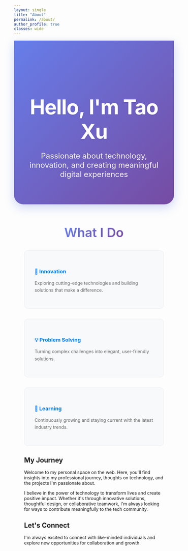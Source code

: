 ```yaml
---
layout: single
title: "About"
permalink: /about/
author_profile: true
classes: wide
---
```


<!-- Hide default page title -->
<style>
  .page__title { display: none !important; }
  .page__meta { display: none !important; }
</style>

<div style="background: linear-gradient(135deg, #667eea 0%, #764ba2 100%); color: white; padding: 5rem 2rem; margin: 0 0 4rem 0; text-align: center; border-radius: 0 0 30px 30px; box-shadow: 0 10px 30px rgba(102, 126, 234, 0.3);">
  <h1 style="font-size: 4rem; font-weight: 700; margin-bottom: 1.5rem; color: white; text-shadow: 0 2px 4px rgba(0,0,0,0.1); letter-spacing: -0.02em;">Hello, I'm Tao Xu</h1>
  <p style="font-size: 1.5rem; font-weight: 400; opacity: 0.95; max-width: 600px; margin: 0 auto;">Passionate about technology, innovation, and creating meaningful digital experiences</p>
</div>

<div style="max-width: 800px; margin: 0 auto; padding: 0 2rem;">
  
<h2 style="font-size: 2.5rem; font-weight: 600; color: #2d3748; margin: 3rem 0 2rem 0; text-align: center;">
  <span style="background: linear-gradient(135deg, #667eea, #764ba2); -webkit-background-clip: text; -webkit-text-fill-color: transparent; background-clip: text;">What I Do</span>
</h2>

<div style="display: grid; grid-template-columns: repeat(auto-fit, minmax(250px, 1fr)); gap: 2rem; margin: 2rem 0;">
  
<div style="padding: 2rem; background: #f8f9fa; border-radius: 12px; border: 1px solid #e9ecef;">
  <h3 style="color: #007AFF; margin-bottom: 1rem;">🚀 Innovation</h3>
  <p style="color: #666; line-height: 1.6;">Exploring cutting-edge technologies and building solutions that make a difference.</p>
</div>

<div style="padding: 2rem; background: #f8f9fa; border-radius: 12px; border: 1px solid #e9ecef;">
  <h3 style="color: #007AFF; margin-bottom: 1rem;">💡 Problem Solving</h3>
  <p style="color: #666; line-height: 1.6;">Turning complex challenges into elegant, user-friendly solutions.</p>
</div>

<div style="padding: 2rem; background: #f8f9fa; border-radius: 12px; border: 1px solid #e9ecef;">
  <h3 style="color: #007AFF; margin-bottom: 1rem;">🌱 Learning</h3>
  <p style="color: #666; line-height: 1.6;">Continuously growing and staying current with the latest industry trends.</p>
</div>

</div>

## My Journey

Welcome to my personal space on the web. Here, you'll find insights into my professional journey, thoughts on technology, and the projects I'm passionate about.

I believe in the power of technology to transform lives and create positive impact. Whether it's through innovative solutions, thoughtful design, or collaborative teamwork, I'm always looking for ways to contribute meaningfully to the tech community.

## Let's Connect

I'm always excited to connect with like-minded individuals and explore new opportunities for collaboration and growth.

</div>

<style>
  .page__content h2 {
    color: #1d1d1f;
    font-weight: 600;
    font-size: 2rem;
    margin-top: 3rem;
    margin-bottom: 1.5rem;
  }
  
  .page__content h3 {
    font-weight: 600;
    font-size: 1.3rem;
  }
  
  .page__content p {
    font-size: 1.1rem;
    line-height: 1.7;
    color: #515151;
  }
  
  .page__content {
    font-family: -apple-system, BlinkMacSystemFont, 'Segoe UI', Roboto, Oxygen, Ubuntu, Cantarell, sans-serif;
  }
</style> 